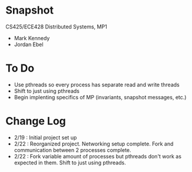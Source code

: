 Snapshot
========

CS425/ECE428 Distributed Systems, MP1

 - Mark Kennedy
 - Jordan Ebel

To Do
=====
 - Use pthreads so every process has separate read and write threads
 - Shift to just using pthreads
 - Begin implenting specifics of MP (invariants, snapshot messages, etc.)

Change Log
==========
 - 2/19 : Initial project set up
 - 2/22 : Reorganized project.  Networking setup complete.  Fork and communication between 2 processes complete.
 - 2/22 : Fork variable amount of processes but pthreads don't work as expected in them. Shift to just using pthreads.

